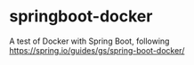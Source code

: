 # springboot-docker
A test of Docker with Spring Boot, following https://spring.io/guides/gs/spring-boot-docker/
